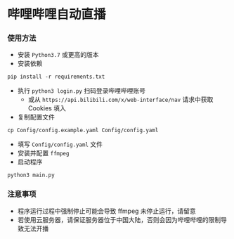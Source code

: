 # 哔哩哔哩自动直播
### 使用方法
- 安装 `Python3.7` 或更高的版本
- 安装依赖
```shell
pip install -r requirements.txt
```
- 执行 `python3 login.py` 扫码登录哔哩哔哩账号
    * 或从 `https://api.bilibili.com/x/web-interface/nav` 请求中获取 Cookies 填入
- 复制配置文件
```shell
cp Config/config.example.yaml Config/config.yaml
```
- 填写 `Config/config.yaml` 文件
- 安装并配置 `ffmpeg`
- 启动程序
```shell
python3 main.py
```

### 注意事项
- 程序运行过程中强制停止可能会导致 ffmpeg 未停止运行，请留意
- 若使用云服务器，请保证服务器位于中国大陆，否则会因为哔哩哔哩的限制导致无法开播
